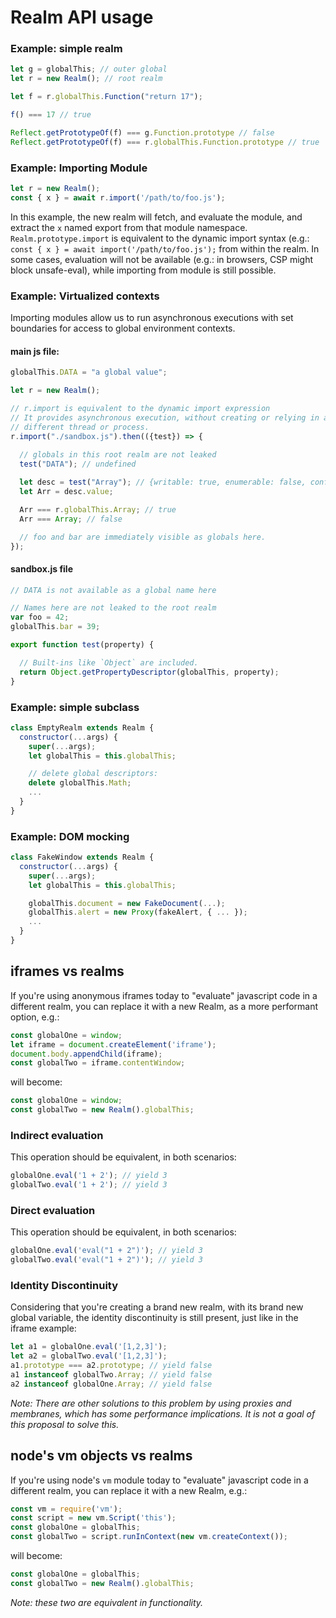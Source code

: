 # Realm API usage

### Example: simple realm

```js
let g = globalThis; // outer global
let r = new Realm(); // root realm

let f = r.globalThis.Function("return 17");

f() === 17 // true

Reflect.getPrototypeOf(f) === g.Function.prototype // false
Reflect.getPrototypeOf(f) === r.globalThis.Function.prototype // true
```

### Example: Importing Module

```js
let r = new Realm();
const { x } = await r.import('/path/to/foo.js');
```

In this example, the new realm will fetch, and evaluate the module, and extract the `x` named export from that module namespace. `Realm.prototype.import` is equivalent to the dynamic import syntax (e.g.: `const { x } = await import('/path/to/foo.js');` from within the realm. In some cases, evaluation will not be available (e.g.: in browsers, CSP might block unsafe-eval), while importing from module is still possible.

### Example: Virtualized contexts

Importing modules allow us to run asynchronous executions with set boundaries for access to global environment contexts.

#### main js file:

```js
globalThis.DATA = "a global value";

let r = new Realm();

// r.import is equivalent to the dynamic import expression
// It provides asynchronous execution, without creating or relying in a
// different thread or process.
r.import("./sandbox.js").then(({test}) => {
 
  // globals in this root realm are not leaked
  test("DATA"); // undefined

  let desc = test("Array"); // {writable: true, enumerable: false, configurable: true, value: ƒ}
  let Arr = desc.value;

  Arr === r.globalThis.Array; // true
  Arr === Array; // false

  // foo and bar are immediately visible as globals here.
});
```

#### sandbox.js file

```js
// DATA is not available as a global name here

// Names here are not leaked to the root realm
var foo = 42;
globalThis.bar = 39;

export function test(property) {

  // Built-ins like `Object` are included.
  return Object.getPropertyDescriptor(globalThis, property);
}
```

### Example: simple subclass

```js
class EmptyRealm extends Realm {
  constructor(...args) {
    super(...args);
    let globalThis = this.globalThis;

    // delete global descriptors:
    delete globalThis.Math;
    ...
  }
}
```

### Example: DOM mocking

```js
class FakeWindow extends Realm {
  constructor(...args) {
    super(...args);
    let globalThis = this.globalThis;

    globalThis.document = new FakeDocument(...);
    globalThis.alert = new Proxy(fakeAlert, { ... });
    ...
  }
}
```



## iframes vs realms

If you're using anonymous iframes today to "evaluate" javascript code in a different realm, you can replace it with a new Realm, as a more performant option, e.g.:

```js
const globalOne = window;
let iframe = document.createElement('iframe');
document.body.appendChild(iframe);
const globalTwo = iframe.contentWindow;
```

will become:

```js
const globalOne = window;
const globalTwo = new Realm().globalThis;
```

### Indirect evaluation

This operation should be equivalent, in both scenarios:

```js
globalOne.eval('1 + 2'); // yield 3
globalTwo.eval('1 + 2'); // yield 3
```

### Direct evaluation

This operation should be equivalent, in both scenarios:

```js
globalOne.eval('eval("1 + 2")'); // yield 3
globalTwo.eval('eval("1 + 2")'); // yield 3
```

### Identity Discontinuity

Considering that you're creating a brand new realm, with its brand new global variable,
the identity discontinuity is still present, just like in the iframe example:

```js
let a1 = globalOne.eval('[1,2,3]');
let a2 = globalTwo.eval('[1,2,3]');
a1.prototype === a2.prototype; // yield false
a1 instanceof globalTwo.Array; // yield false
a2 instanceof globalOne.Array; // yield false
```

_Note: There are other solutions to this problem by using proxies and membranes, which has some performance implications. It is not a goal of this proposal to solve this._

## node's vm objects vs realms

If you're using node's `vm` module today to "evaluate" javascript code in a different realm, you can replace it with a new Realm, e.g.:

```js
const vm = require('vm');
const script = new vm.Script('this');
const globalOne = globalThis;
const globalTwo = script.runInContext(new vm.createContext());
```

will become:

```js
const globalOne = globalThis;
const globalTwo = new Realm().globalThis;
```

_Note: these two are equivalent in functionality._
